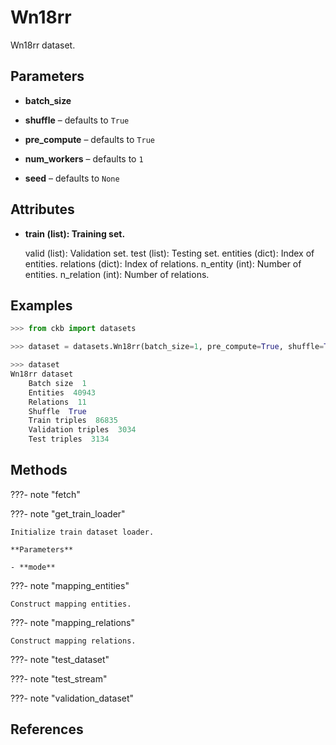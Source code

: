# Wn18rr

Wn18rr dataset.



## Parameters

- **batch_size**

- **shuffle** – defaults to `True`

- **pre_compute** – defaults to `True`

- **num_workers** – defaults to `1`

- **seed** – defaults to `None`


## Attributes

- **train (list): Training set.**

    valid (list): Validation set. test (list): Testing set. entities (dict): Index of entities. relations (dict): Index of relations. n_entity (int): Number of entities. n_relation (int): Number of relations.


## Examples

```python
>>> from ckb import datasets

>>> dataset = datasets.Wn18rr(batch_size=1, pre_compute=True, shuffle=True, seed=42)

>>> dataset
Wn18rr dataset
    Batch size  1
    Entities  40943
    Relations  11
    Shuffle  True
    Train triples  86835
    Validation triples  3034
    Test triples  3134
```

## Methods

???- note "fetch"

???- note "get_train_loader"

    Initialize train dataset loader.

    **Parameters**

    - **mode**    
    
???- note "mapping_entities"

    Construct mapping entities.

    
???- note "mapping_relations"

    Construct mapping relations.

    
???- note "test_dataset"

???- note "test_stream"

???- note "validation_dataset"

## References

[^1]: [Liang Yao, Chengsheng Mao, and Yuan Luo. 2019. Kg- bert: Bert for knowledge graph completion. arXiv preprint arXiv:1909.03193.](https://arxiv.org/abs/1909.03193)

